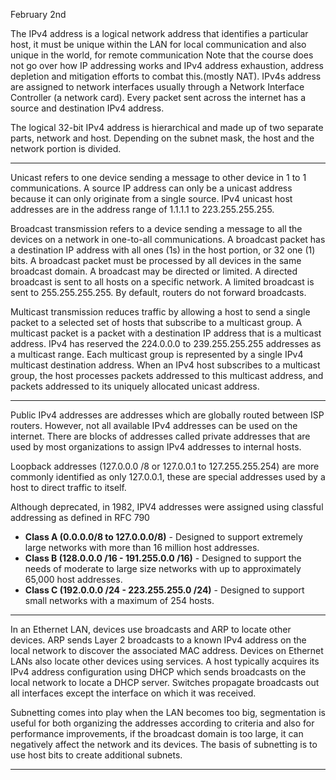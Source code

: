 February 2nd

The IPv4 address is a logical network address that identifies a particular host, it must be unique within the LAN for local communication and also unique in the world, for remote communication
Note that the course does not go over how IP addressing works and IPv4 address exhaustion, address depletion and mitigation efforts to combat this.(mostly NAT).
IPv4s address are assigned to network interfaces usually through a Network Interface Controller (a network card).
Every packet sent across the internet has a source and destination IPv4 address.

The logical 32-bit IPv4 address is hierarchical and made up of two separate parts, network and host.
Depending on the subnet mask, the host and the network portion is divided.

---
Unicast refers to one device sending a message to other device in 1 to 1 communications.
A source IP address can only be a unicast address because it can only originate from a single source.
IPv4 unicast host addresses are in the address range of 1.1.1.1 to 223.255.255.255.

Broadcast transmission refers to a device sending a message to all the devices on a network in one-to-all communications. A broadcast packet has a destination IP address with all ones (1s) in the host portion, or 32 one (1) bits. A broadcast packet must be processed by all devices in the same broadcast domain. A broadcast may be directed or limited. A directed broadcast is sent to all hosts on a specific network. A limited broadcast is sent to 255.255.255.255. By default, routers do not forward broadcasts.

Multicast transmission reduces traffic by allowing a host to send a single packet to a selected set of hosts that subscribe to a multicast group. A multicast packet is a packet with a destination IP address that is a multicast address. IPv4 has reserved the 224.0.0.0 to 239.255.255.255 addresses as a multicast range. Each multicast group is represented by a single IPv4 multicast destination address. When an IPv4 host subscribes to a multicast group, the host processes packets addressed to this multicast address, and packets addressed to its uniquely allocated unicast address.

---
Public IPv4 addresses are addresses which are globally routed between ISP routers. However, not all available IPv4 addresses can be used on the internet. There are blocks of addresses called private addresses that are used by most organizations to assign IPv4 addresses to internal hosts.

Loopback addresses (127.0.0.0 /8 or 127.0.0.1 to 127.255.255.254) are more commonly identified as only 127.0.0.1, these are special addresses used by a host to direct traffic to itself.

Although deprecated, in 1982, IPV4 addresses were assigned using classful addressing as defined in RFC 790

- **Class A (0.0.0.0/8 to 127.0.0.0/8)** - Designed to support extremely large networks with more than 16 million host addresses.
- **Class B (128.0.0.0 /16 - 191.255.0.0 /16)** - Designed to support the needs of moderate to large size networks with up to approximately 65,000 host addresses.
- **Class C (192.0.0.0 /24 - 223.255.255.0 /24)** - Designed to support small networks with a maximum of 254 hosts.
---
In an Ethernet LAN, devices use broadcasts and ARP to locate other devices. ARP sends Layer 2 broadcasts to a known IPv4 address on the local network to discover the associated MAC address. Devices on Ethernet LANs also locate other devices using services. A host typically acquires its IPv4 address configuration using DHCP which sends broadcasts on the local network to locate a DHCP server. Switches propagate broadcasts out all interfaces except the interface on which it was received.

Subnetting comes into play when the LAN becomes too big, segmentation is useful for both organizing the addresses according to criteria and also for performance improvements, if the broadcast domain is too large, it can negatively affect the network and its devices.
The basis of subnetting is to use host bits to create additional subnets.

---

